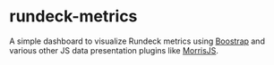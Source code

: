 # rundeck-metrics

A simple dashboard to visualize Rundeck metrics using [Boostrap](http://getbootstrap.com/) and various other JS data presentation plugins like [MorrisJS](http://morrisjs.github.io/morris.js/index.html). 
